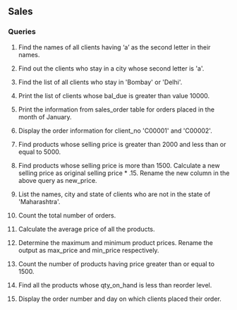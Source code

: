 ## Sales

### Queries
 1. Find the names of all clients having ‘a’ as the second letter in their names.

 2. Find out the clients who stay in a city whose second letter is 'a'.

 3. Find the list of all clients who stay in 'Bombay' or 'Delhi'.

 4. Print the list of clients whose bal_due is greater than value 10000.

 5. Print the information from sales_order table for orders placed in the month of January.

 6. Display the order information for client_no 'C00001' and 'C00002'.

 7. Find products whose selling price is greater than 2000 and less than or equal to 5000.

 8. Find products whose selling price is more than 1500. Calculate a new selling price as original 
    selling price * .15. Rename the new column in the above query as new_price.

 9. List the names, city and state of clients who are not in the state of 'Maharashtra'.

 10. Count the total number of orders. 

 11. Calculate the average price of all the products. 

 12. Determine the maximum and minimum product prices. Rename the output as max_price and min_price respectively. 

 13. Count the number of products having price greater than or equal to 1500. 

 14. Find all the products whose qty_on_hand is less than reorder level.
 
 15. Display the order number and day on which clients placed their order.

